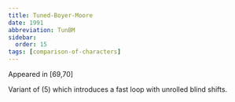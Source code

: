 ```yaml
---
title: Tuned-Boyer-Moore
date: 1991
abbreviation: TunBM
sidebar:
  order: 15
tags: [comparison-of-characters]
---
```


Appeared in [69,70]

Variant of (5) which introduces a fast loop with unrolled blind shifts.

